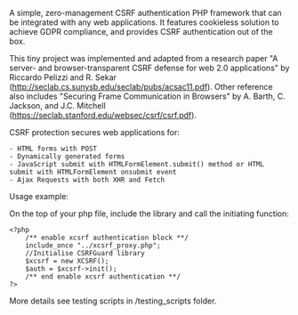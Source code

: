 A simple, zero-management CSRF authentication PHP framework that can be integrated with any web applications. 
It features cookieless solution to achieve GDPR compliance, and provides CSRF authentication out of the box.

This tiny project was implemented and adapted from a research paper "A server- and browser-transparent CSRF defense 
for web 2.0 applications" by Riccardo Pelizzi and R. Sekar (http://seclab.cs.sunysb.edu/seclab/pubs/acsac11.pdf). 
Other reference also includes "Securing Frame Communication in Browsers" by A. Barth, C. Jackson, and J.C. Mitchell
(https://seclab.stanford.edu/websec/csrf/csrf.pdf).

CSRF protection secures web applications for:

	- HTML forms with POST
	- Dynamically generated forms
	- JavaScript submit with HTMLFormElement.submit() method or HTML submit with HTMLFormElement onsubmit event
	- Ajax Requests with both XHR and Fetch



Usage example:

On the top of your php file, include the library and call the initiating function:

	<?php
		/** enable xcsrf authentication block **/
		include_once "../xcsrf_proxy.php";
		//Initialise CSRFGuard library
		$xcsrf = new XCSRF();
		$auth = $xcsrf->init();
		/** end enable xcsrf authentication **/
	?>
	
More details see testing scripts in /testing_scripts folder.
